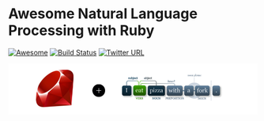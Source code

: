 # Awesome Natural Language Processing with Ruby
[![Awesome](https://cdn.rawgit.com/sindresorhus/awesome/d7305f38d29fed78fa85652e3a63e154dd8e8829/media/badge.svg)](https://github.com/sindresorhus/awesome)
[![Build Status](https://api.travis-ci.org/arbox/Awesome-Natural-Language-Processing-with-Ruby.svg?branch=master)](https://api.travis-ci.org/arbox/Awesome-Natural-Language-Processing-with-Ruby)
[![Twitter URL](https://img.shields.io/twitter/url/http/shields.io.svg?style=social)](https://twitter.com/intent/tweet?button_hashtag=RubyNLP&text=Look!%20Awesome!&url=https://github.com/arbox/Awesome-Natural-Language-Processing-with-Ruby)

<img src="assets/header.png" />
